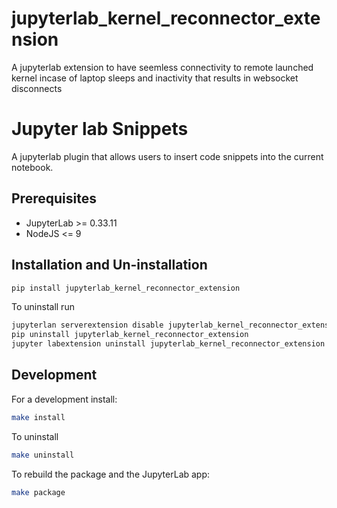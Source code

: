 # jupyterlab_kernel_reconnector_extension

A jupyterlab extension to have seemless connectivity to remote launched kernel incase of laptop sleeps and inactivity that results in websocket disconnects


# Jupyter lab Snippets

A jupyterlab plugin that allows users to insert code snippets into the current notebook.


## Prerequisites

* JupyterLab >= 0.33.11
* NodeJS <= 9

## Installation and Un-installation

```bash
pip install jupyterlab_kernel_reconnector_extension
```

To uninstall run
```bash
jupyterlan serverextension disable jupyterlab_kernel_reconnector_extension
pip uninstall jupyterlab_kernel_reconnector_extension
jupyter labextension uninstall jupyterlab_kernel_reconnector_extension
```

## Development

For a development install:

```bash
make install
```

To uninstall
```bash
make uninstall
```

To rebuild the package and the JupyterLab app:

```bash
make package
```


```


